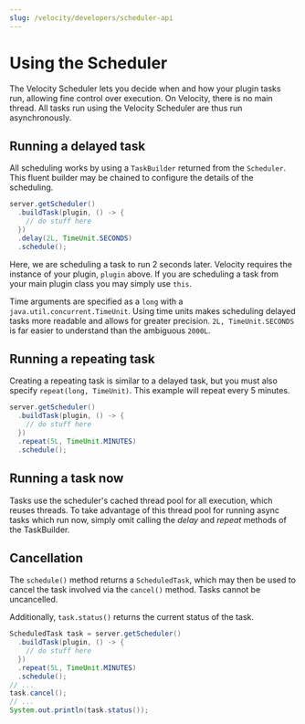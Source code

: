 ```yaml
---
slug: /velocity/developers/scheduler-api
---
```


# Using the Scheduler

The Velocity Scheduler lets you decide when and how your plugin tasks run, allowing fine control
over execution. On Velocity, there is no main thread. All tasks run using the Velocity Scheduler are
thus run asynchronously.

## Running a delayed task

All scheduling works by using a `TaskBuilder` returned from the `Scheduler`. This fluent builder may
be chained to configure the details of the scheduling.

```java
server.getScheduler()
  .buildTask(plugin, () -> {
    // do stuff here
  })
  .delay(2L, TimeUnit.SECONDS)
  .schedule();
```

Here, we are scheduling a task to run 2 seconds later. Velocity requires the instance of your
plugin, `plugin` above. If you are scheduling a task from your main plugin class you may simply use
`this`.

Time arguments are specified as a `long` with a `java.util.concurrent.TimeUnit`. Using time units
makes scheduling delayed tasks more readable and allows for greater precision.
`2L, TimeUnit.SECONDS` is far easier to understand than the ambiguous `2000L`.

## Running a repeating task

Creating a repeating task is similar to a delayed task, but you must also specify
`repeat(long, TimeUnit)`. This example will repeat every 5 minutes.

```java
server.getScheduler()
  .buildTask(plugin, () -> {
    // do stuff here
  })
  .repeat(5L, TimeUnit.MINUTES)
  .schedule();
```

## Running a task now

Tasks use the scheduler's cached thread pool for all execution, which reuses threads. To take
advantage of this thread pool for running async tasks which run now, simply omit calling the _delay_
and _repeat_ methods of the TaskBuilder.

## Cancellation

The `schedule()` method returns a `ScheduledTask`, which may then be used to cancel the task
involved via the `cancel()` method. Tasks cannot be uncancelled.

Additionally, `task.status()` returns the current status of the task.

```java
ScheduledTask task = server.getScheduler()
  .buildTask(plugin, () -> {
    // do stuff here
  })
  .repeat(5L, TimeUnit.MINUTES)
  .schedule();
// ...
task.cancel();
// ...
System.out.println(task.status());
```
